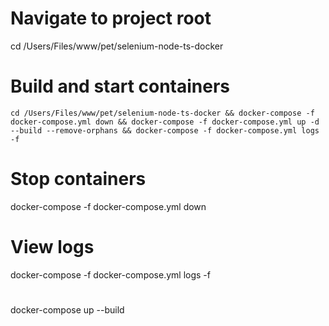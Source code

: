 # Navigate to project root
cd /Users/Files/www/pet/selenium-node-ts-docker

# Build and start containers
```
cd /Users/Files/www/pet/selenium-node-ts-docker && docker-compose -f docker-compose.yml down && docker-compose -f docker-compose.yml up -d --build --remove-orphans && docker-compose -f docker-compose.yml logs -f
```

# Stop containers
docker-compose -f docker-compose.yml down

# View logs
docker-compose -f docker-compose.yml logs -f

#
docker-compose up --build

